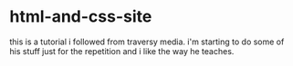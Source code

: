 # html-and-css-site 
this is a tutorial i followed from traversy media. i'm starting to do some of his stuff just for the repetition and i like the way he teaches.
